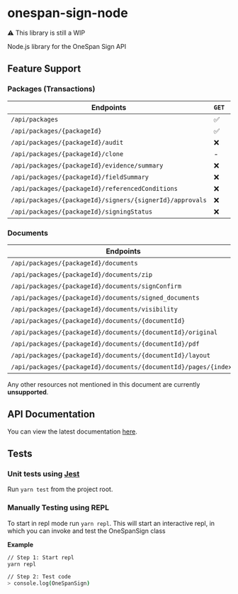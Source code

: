 # onespan-sign-node

:warning: This library is still a WIP

Node.js library for the OneSpan Sign API

## Feature Support

### Packages (Transactions)
| Endpoints                                                | `GET`              | `POST`             | `PUT` | `DELETE` |
|----------------------------------------------------------|--------------------|--------------------|-------|----------|
| `/api/packages`                                          | :white_check_mark: | :white_check_mark: | -     | -        |
| `/api/packages/{packageId}`                              | :white_check_mark: | -                  | :x:   | :x:      |
| `/api/packages/{packageId}/audit`                        | :x:                | -                  | -     | -        |
| `/api/packages/{packageId}/clone`                        | -                  | :x:                | -     | -        |
| `/api/packages/{packageId}/evidence/summary`             | :x:                | -                  | -     | -        |
| `/api/packages/{packageId}/fieldSummary`                 | :x:                | -                  | -     | -        |
| `/api/packages/{packageId}/referencedConditions`         | :x:                | -                  | -     | -        |
| `/api/packages/{packageId}/signers/{signerId}/approvals` | :x:                | -                  | -     | -        |
| `/api/packages/{packageId}/signingStatus`                | :x:                | -                  | -     | -        |

### Documents
| Endpoints                                                        | `GET` | `POST`             | `PUT` | `DELETE` |
|------------------------------------------------------------------|-------|--------------------|-------|----------|
| `/api/packages/{packageId}/documents`                            | -     | :white_check_mark: | :x:   | :x:      |
| `/api/packages/{packageId}/documents/zip`                        | :x:   | -                  | -     | -        |
| `/api/packages/{packageId}/documents/signConfirm`                | -     | :x:                | -     | -        |
| `/api/packages/{packageId}/documents/signed_documents`           | -     | :x:                | -     | -        |
| `/api/packages/{packageId}/documents/visibility`                 | :x:   | :x:                | -     | -        |
| `/api/packages/{packageId}/documents/{documentId}`               | :x:   | :x:                | :x:   | :x:      |
| `/api/packages/{packageId}/documents/{documentId}/original`      | :x:   | -                  | -     | -        |
| `/api/packages/{packageId}/documents/{documentId}/pdf`           | :x:   | -                  | -     | -        |
| `/api/packages/{packageId}/documents/{documentId}/layout`        | -     | :x:                | -     | -        |
| `/api/packages/{packageId}/documents/{documentId}/pages/{index}` | :x:   | -                  | -     | -        |

Any other resources not mentioned in this document are currently **unsupported**.

## API Documentation

You can view the latest documentation [here](./docs/index.md).

## Tests

### Unit tests using [Jest](https://jestjs.io/)

Run `yarn test` from the project root.

### Manually Testing using REPL

To start in repl mode run `yarn repl`. This will start an interactive repl, in which you can invoke and test the OneSpanSign class

**Example**

```sh
// Step 1: Start repl
yarn repl

// Step 2: Test code
> console.log(OneSpanSign)
```


